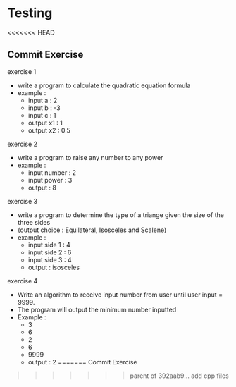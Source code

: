 # Testing
<<<<<<< HEAD
## Commit Exercise


exercise 1
* write a program to calculate the quadratic equation formula
* example : 
	* input a : 2
	* input b : -3
	* input c : 1
	* output x1 : 1
	* output x2 : 0.5
	
exercise 2
* write a program to raise any number to any power
* example :
	* input number : 2
	* input power : 3
	* output : 8
	
exercise 3
* write a program to determine the type of a triange given the size of the three sides
* (output choice : Equilateral, Isosceles and Scalene)
* example : 
	* input side 1 : 4
	* input side 2 : 6
	* input side 3 : 4
	* output : isosceles

exercise 4
* Write an algorithm to receive input number from user until user input = 9999. 
* The program will output the minimum number inputted 
* Example : 
	* 3
	* 6
	* 2
	* 6
	* 9999
	* output : 2
=======
Commit Exercise
>>>>>>> parent of 392aab9... add cpp files
